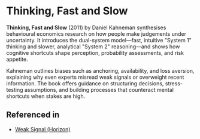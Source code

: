 # Thinking, Fast and Slow

**Thinking, Fast and Slow** (2011) by Daniel Kahneman synthesises behavioural economics research on how people make judgements under uncertainty. It introduces the dual-system model—fast, intuitive "System 1" thinking and slower, analytical "System 2" reasoning—and shows how cognitive shortcuts shape perception, probability assessments, and risk appetite.

Kahneman outlines biases such as anchoring, availability, and loss aversion, explaining why even experts misread weak signals or overweight recent information. The book offers guidance on structuring decisions, stress-testing assumptions, and building processes that counteract mental shortcuts when stakes are high.

## Referenced in

- [Weak Signal (Horizon)](/strategies/positional/weak-signal-horizon)
